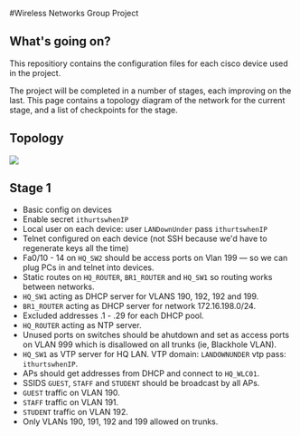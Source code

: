 #Wireless Networks Group Project

## What's going on?
This repositiory contains the configuration files for each cisco device
used in the project.

The project will be completed in a number of stages, each improving on the last.
This page contains a topology diagram of the network for the current stage, and
a list of checkpoints for the stage.


## Topology
![](https://github.com/jonnepaa/wireless_project/blob/master/topology.svg)


## Stage 1

+ Basic config on devices
+ Enable secret `ithurtswhenIP`
+ Local user on each device: user `LANDownUnder` pass `ithurtswhenIP`
+ Telnet configured on each device (not SSH because we'd have to regenerate
  keys all the time)
+ Fa0/10 - 14 on `HQ_SW2` should be access ports on Vlan 199 &mdash; so we can
  plug PCs in and telnet into devices.
+ Static routes on `HQ_ROUTER`, `BR1_ROUTER` and `HQ_SW1` so routing works between
  networks.
+ `HQ_SW1` acting as DHCP server for VLANS 190, 192, 192 and 199.
+ `BR1_ROUTER` acting as DHCP server for network 172.16.198.0/24.
+ Excluded addresses .1 - .29 for each DHCP pool.
+ `HQ_ROUTER` acting as NTP server.
+ Unused ports on switches should be ahutdown and set as access ports on VLAN 999
  which is disallowed on all trunks (ie, Blackhole VLAN).
+ `HQ_SW1` as VTP server for HQ LAN. VTP domain: `LANDOWNUNDER` vtp pass: `ithurtswhenIP`.
+ APs should get addresses from DHCP and connect to `HQ_WLC01`.
+ SSIDS `GUEST`, `STAFF` and `STUDENT` should be broadcast by all APs.
+ `GUEST` traffic on VLAN 190.
+ `STAFF` traffic on VLAN 191.
+ `STUDENT` traffic on VLAN 192.
+ Only VLANs 190, 191, 192 and 199 allowed on trunks.
